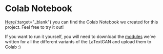 # Colab Notebook

[Here](https://drive.google.com/file/d/1qeCfCpth06btJzYlT3q5ApSnXFTFQ58-/view?usp=sharing){:target="_blank"} you can find the Colab Notebook we created for this project. Feel free to try it out! 
  
If you want to run it yourself, you will need to download the [modules](https://github.com/GerritBartels/LaTextGAN/tree/main/Modules) we've written for all the different variants of the LaTextGAN and upload them to Colab :)
